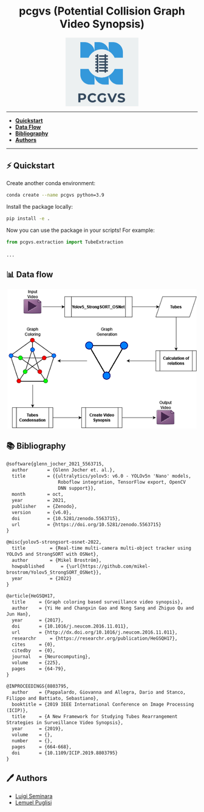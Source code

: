<h1 align="center">pcgvs (Potential Collision Graph Video Synopsis)</h1>



<p align="center"><img align="center" src="media/marchio.png" style="zoom: 50%;" ></p>





------

- **[Quickstart](#-quickstart)**
- **[Data Flow](#-data-flow)**
- **[Bibliography](#-bibliography)**
- **[Authors](#-authors)**

------





## ⚡ Quickstart

Create another conda environment: 

```bash
conda create --name pcgvs python=3.9
```

Install the package locally:

```bash
pip install -e .
```

Now you can use the package in your scripts! For example:

```python
from pcgvs.extraction import TubeExtraction

...
```





## 📊 Data flow 

<p align="center">
  <img src="./media/Data-flow.png" alt="data-flow" width=500/>
</p>





## 📚 Bibliography

```
@software{glenn_jocher_2021_5563715,
  author       = {Glenn Jocher et. al.},
  title        = {{ultralytics/yolov5: v6.0 - YOLOv5n 'Nano' models, 
                   Roboflow integration, TensorFlow export, OpenCV
                   DNN support}},
  month        = oct,
  year         = 2021,
  publisher    = {Zenodo},
  version      = {v6.0},
  doi          = {10.5281/zenodo.5563715},
  url          = {https://doi.org/10.5281/zenodo.5563715}
}
```

```
@misc{yolov5-strongsort-osnet-2022,
  title			= {Real-time multi-camera multi-object tracker using YOLOv5 and StrongSORT with OSNet},
  author		= {Mikel Broström},
  howpublished  	= {\url{https://github.com/mikel-brostrom/Yolov5_StrongSORT_OSNet}},
  year			= {2022}
}
```

```
@article{HeGSQH17,  
  title 	= {Graph coloring based surveillance video synopsis},  
  author 	= {Yi He and Changxin Gao and Nong Sang and Zhiguo Qu and Jun Han},  
  year 		= {2017},  
  doi 		= {10.1016/j.neucom.2016.11.011},  
  url 		= {http://dx.doi.org/10.1016/j.neucom.2016.11.011},  
  researchr 	= {https://researchr.org/publication/HeGSQH17},  
  cites 	= {0},  
  citedby 	= {0},  
  journal 	= {Neurocomputing},  
  volume 	= {225},  
  pages 	= {64-79}, 
}
```

```
@INPROCEEDINGS{8803795,  
  author	= {Pappalardo, Giovanna and Allegra, Dario and Stanco, Filippo and Battiato, Sebastiano},  
  booktitle	= {2019 IEEE International Conference on Image Processing (ICIP)},  
  title		= {A New Framework for Studying Tubes Rearrangement Strategies in Surveillance Video Synopsis},   
  year		= {2019},  
  volume	= {},  
  number	= {},  
  pages		= {664-668},  
  doi		= {10.1109/ICIP.2019.8803795}
}
```





## 🖊️ Authors 

* [Luigi Seminara](https://github.com/Gigi-G)
* [Lemuel Puglisi](https://github.com/LemuelPuglisi) 
